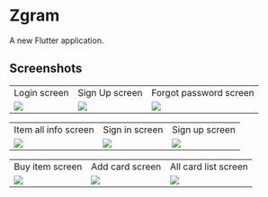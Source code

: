# Zgram

A new Flutter application.

## Screenshots

<table>
  <tr>
    <td>Login screen</td>
     <td>Sign Up screen</td>
     <td>Forgot password screen</td>
  </tr>
  <tr>
    <td><img src="https://github.com/KOSSHOH/messenger/blob/master/screenshots/login.png"></td>
    <td><img src="https://github.com/KOSSHOH/messenger/blob/master/screenshots/sign_up.png"></td>
    <td><img src="https://github.com/KOSSHOH/messenger/blob/master/screenshots/forgot.png"></td>
  </tr>
</table>

<table>
  <tr>
    <td>Item all info screen</td>
     <td>Sign in screen</td>
     <td>Sign up screen</td>
  </tr>
  <tr>
    <td><img src="https://github.com/KOSSHOH/shopping_figma_one/blob/master/screenshots/item.jpg"></td>
    <td><img src="https://github.com/KOSSHOH/shopping_figma_one/blob/master/screenshots/sign_in.jpg"></td>
    <td><img src="https://github.com/KOSSHOH/shopping_figma_one/blob/master/screenshots/sign_up.jpg"></td>
  </tr>
</table>

<table>
  <tr>
    <td>Buy item screen</td>
     <td>Add card screen</td>
     <td>All card list screen</td>
  </tr>
  <tr>
    <td><img src="https://github.com/KOSSHOH/shopping_figma_one/blob/master/screenshots/buy.jpg"></td>
    <td><img src="https://github.com/KOSSHOH/shopping_figma_one/blob/master/screenshots/add_card.jpg"></td>
    <td><img src="https://github.com/KOSSHOH/shopping_figma_one/blob/master/screenshots/card_list.jpg"></td>
  </tr>
</table>
